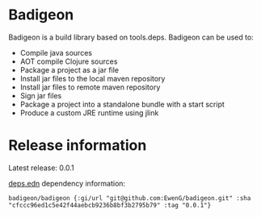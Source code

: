 # Badigeon

Badigeon is a build library based on tools.deps. Badigeon can be used to:

- Compile java sources
- AOT compile Clojure sources
- Package a project as a jar file
- Install jar files to the local maven repository
- Install jar files to remote maven repository
- Sign jar files
- Package a project into a standalone bundle with a start script
- Produce a custom JRE runtime using jlink

# Release information

Latest release: 0.0.1

[deps.edn](https://clojure.org/guides/deps_and_cli) dependency information:

`badigeon/badigeon {:gi/url "git@github.com:EwenG/badigeon.git"
                    :sha "cfccc96ed1c5e42f44aebcb9236b8bf3b2795b79"
                    :tag "0.0.1"}` 
